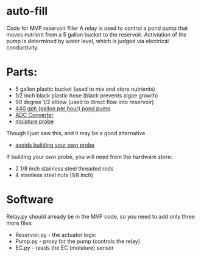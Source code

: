 # auto-fill
Code for MVP reservoir filler
A relay is used to control a pond pump that moves nutrient from a 5 gallon bucket to the reservoir.
Activiation of the pump is determined by water level, which is judged via electrical conductivity.

# Parts:
- 5 gallon plastic bucket (used to mix and store nutrients)
- 1/2 inch black plastic hose (black prevents algae growth)
- 90 degree 1/2 elbow (used to direct flow into reservoir)
- [440 gph (gallon per hour) pond pump](https://www.amazon.com/gp/product/B01LHC8UX8/ref=ppx_yo_dt_b_asin_title_o04__o00_s00?ie=UTF8&psc=1)
- [ADC Converter](https://www.amazon.com/HiLetgo-Converter-Programmable-Amplifier-Development-x/dp/B01DLHKMO2/ref=sr_1_2?s=digital-skills&ie=UTF8&qid=1547735402&sr=8-2&keywords=ADC+chip)
- [moisture probe](https://www.amazon.com/HONG111-Sensitivity-Moisture-Arduino-Watering/dp/B01NCI629O/ref=sr_1_5?ie=UTF8&qid=1547734531&sr=8-5&keywords=arduino+moisture+probe)

Though I just saw this, and it may be a good alternative

- [avoids building your own probe](https://www.amazon.com/Fevas-Moisture-Detection-Corrosion-Resistance/dp/B07MKCX1NZ/ref=sr_1_3?ie=UTF8&qid=1547735325&sr=8-3&keywords=arduino+moisture+probe)


If building your own probe, you will need from the hardware store:
- 2 1/8 inch stainless steel threaded rods
- 4 stainless steel nuts (1/8 inch)

# Software
Relay.py should already be in the MVP code, so you need to add only three more files:
- Reservoir.py - the actuator logic 
- Pump.py - proxy for the pump (controls the relay)
- EC.py - reads the EC (moisture) sensor 
